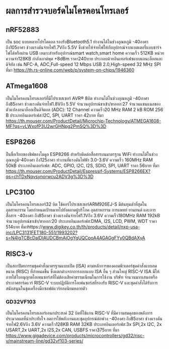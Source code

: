 # ผลการสำรวจบอร์ดไมโครคอนโทรเลอร์
## nRF52883
เป็น soc แบบหลายโปรโตคอล รองรับBluetooth5.1 ทำงานได้ในช่วงอุณหภูมิ -40องศา ถึง105อาศา ช่วงแรงดันจ่ายไฟ1.7Vถึง 5.5V
ซึ่งช่วยให้จ่ายไฟให้กับอุปกรณ์จากแบตเตอรี่แบบชาร์จไฟได้หรือผ่าน USB เหมาะสำหรับอุปกรณ์smart watch,smart home
ความเร็ว 512KB หน่วยความจำ128KB กำลังเอาต์พุต +8dBm ราคา240บาท 
ประกอบด้วยอินเทอร์เฟซแบบแอนะล็อกและดิจิทัล เช่น NFC-A, ADC,Full-speed 12 Mbps USB 2.0,High-speed 32 MHz SPI 
ที่มา https://th.rs-online.com/web/p/system-on-chips/1946360
## ATmega1608
เป็นไมโครคอนโทรลเลอร์ที่มีโปรเซสเซอร์ AVR® 8บิต ทำงานได้ในช่วงอุณหภูมิ -40องศา ถึง85อาศา ช่วงแรงดันจ่ายไฟ1.8Vถึง 5.5V
จำนวนอุปกรณ์ขาเข้า/ขาออก:27 จำนวนแชนแนลของตัวแปลงอนาล็อกเป็นดิจิตอล (ADC):	12 Channel
ความเร็ว20 MHz RAM 2 kB ROM 256 B ประเภทอินเตอร์เฟส:I2C, SPI, UART ราคา 42บาท
ที่มา https://th.mouser.com/ProductDetail/Microchip-Technology/ATMEGA1608-MF?qs=vLWxofP3U2wrGHNpg2PmSQ%3D%3D
## ESP8266
ป็นชื่อเรียกของชิฟของโมดูล ESP8266 สำหรับติดต่อสื่อสารบนมาตรฐาน WiFi ทำงานได้ในช่วงอุณหภูมิ-40องศา ถึง125อาศา ทำงานที่แรงดันไฟฟ้า 3.0-3.6V
ความเร็ว 160MHz RAM 50kB ประเภทอินเตอร์เฟส:	ADC, GPIO, I2C, I2S, SDIO, SPI, UART ราคา 56บาท
ที่มา https://th.mouser.com/ProductDetail/Espressif-Systems/ESP8266EX?qs=chTDxNqvsynorwcu2ADV3g%3D%3D
## LPC3100
เป็นไมโครคอนโทรลเลอร์32 บิต ใช้คอร์โปรเซสเซอร์ARM926EJ-S มีต้นทุนต่ำที่สุดในอุตสาหกรรม โดยกำหนดเป้าหมายไปยังตลาดผู้บริโภค อุตสาหกรรม การแพทย์ ยานยนต์ และการสื่อสาร
-40องศา ถึง85อาศา ช่วงแรงดันจ่ายไฟ1.1Vถึง 3.6V
ความเร็ว180MHz RAM 192kB จำนวนอุปกรณ์ขาเข้า/ขาออก:20 ประเภทอินเตอร์เฟส:DMA, I2S, LCD, PWM, WDT ราคา 514บาท
ที่มาhttps://www.digikey.co.th/th/products/detail/nxp-usa-inc/LPC3131FET180-551/1993202?s=N4IgTCBcDaIDIAUDCBmAjOgYgUQCpoA4AGAGgFYy0QBdAXyA
## RISC3-v
เป็นสถาปัตยกรรมชุดคำสั่งมาตรฐานแบบเปิด (ISA) ตามหลักการของคอมพิวเตอร์ชุดคำสั่งแบบลดขนาด (RISC) ที่กำหนดขึ้น ซึ่งแตกต่างจากการออกแบบ ISA อื่น ๆ 
ส่วนใหญ่ RISC-V ISA มีให้ภายใต้ใบอนุญาตโอเพนซอร์สที่ไม่ต้องเสียค่าธรรมเนียมในการใช้งาน บริษัท จำนวนมากเสนอหรือประกาศฮาร์ดแวร์ RISC-V
ระบบปฏิบัติการโอเพ่นซอร์สที่รองรับ RISC-V และชุดคำสั่งได้รับการสนับสนุนในชุดเครื่องมือซอฟต์แวร์ยอดนิยมหลายตัว
### GD32VF103
เป็นไมโครคอนโทรลเลอร์เอนกประสงค์ 32 บิตที่ใช้แกน RISC-V ที่มีความสมดุลของพลังการประมวลผลที่น่าประทับใจ ลดการใช้พลังงานและชุดอุปกรณ์ต่อพ่วง
-40องศา ถึง85อาศา ช่วงแรงดันจ่ายไฟ2.6Vถึง 3.6V
ความเร็ว128KB RAM 32KB ประเภทอินเตอร์เฟส:3x SPI,2x I2C, 2x USART,2x UART,2x I2S,2x CAN, USBFS ราคา375บาท
ที่มา https://www.gigadevice.com/products/microcontrollers/gd32/risc-v/mainstream-line/gd32vf103-series/

